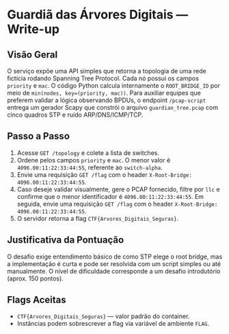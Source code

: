 # Guardiã das Árvores Digitais — Write-up

## Visão Geral

O serviço expõe uma API simples que retorna a topologia de uma rede fictícia rodando Spanning Tree Protocol.
Cada nó possui os campos `priority` e `mac`. O código Python calcula internamente o `ROOT_BRIDGE_ID` por meio de
`min(nodes, key=(priority, mac))`. Para auxiliar equipes que preferem validar a lógica observando BPDUs, o
endpoint `/pcap-script` entrega um gerador Scapy que constrói o arquivo `guardian_tree.pcap` com cinco quadros STP
e ruído ARP/DNS/ICMP/TCP.

## Passo a Passo

1. Acesse `GET /topology` e colete a lista de switches.
2. Ordene pelos campos `priority` e `mac`. O menor valor é `4096.00:11:22:33:44:55`, referente ao `switch-alpha`.
3. Envie uma requisição `GET /flag` com o header `X-Root-Bridge: 4096.00:11:22:33:44:55`.
4. Caso deseje validar visualmente, gere o PCAP fornecido, filtre por `llc` e confirme que o menor identificador é
   `4096.00:11:22:33:44:55`. Em seguida, envie uma requisição `GET /flag` com o header `X-Root-Bridge: 4096.00:11:22:33:44:55`.
5. O servidor retorna a flag `CTF{Arvores_Digitais_Seguras}`.

## Justificativa da Pontuação

O desafio exige entendimento básico de como STP elege o root bridge, mas a implementação é curta e pode ser
resolvida com um script simples ou até manualmente. O nível de dificuldade corresponde a um desafio introdutório
(aprox. 150 pontos).

## Flags Aceitas

- `CTF{Arvores_Digitais_Seguras}` — valor padrão do container.
- Instâncias podem sobrescrever a flag via variável de ambiente `FLAG`.
